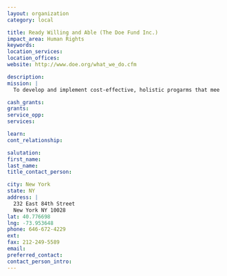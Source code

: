 ```yaml
---
layout: organization
category: local

title: Ready Willing and Able (The Doe Fund Inc.)
impact_area: Human Rights
keywords: 
location_services: 
location_offices: 
website: http://www.doe.org/what_we_do.cfm

description: 
mission: |
  To develop and implement cost-effective, holistic progarms that mee  the needs of a diverse population working tio break the cycles homelessness, addiction, and criminal  recidivism.

cash_grants: 
grants: 
service_opp: 
services: 

learn: 
cont_relationship: 

salutation: 
first_name: 
last_name: 
title_contact_person: 

city: New York
state: NY
address: |
  232 East 84th Street    
  New York NY 10028
lat: 40.776698
lng: -73.953648
phone: 646-672-4229
ext: 
fax: 212-249-5589
email: 
preferred_contact: 
contact_person_intro: 
---
```

